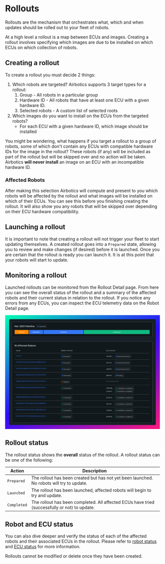 # Rollouts

Rollouts are the mechanism that orchestrates what, which and when updates should be rolled out to 
your fleet of robots.

At a high level a rollout is a map between ECUs and images. Creating a rollout involves specifying which images are due to be installed on which ECUs on which collection of robots.

## Creating a rollout
To create a rollout you must decide 2 things:
1. Which robots are targeted? Airbotics supports 3 target types for a rollout:
    1. Group - All robots in a particular group 
    2. Hardware ID - All robots that have at least one ECU with a given hardware ID. 
    3. Selected robots - A custom list of selected roots
2. Which images do you want to install on the ECUs from the targeted robots?
    - For each ECU with a given hardware ID, which image should be installed


You might be wondering, what happens if you target a rollout to a group of robots, some of which don't contain any ECUs with compatible hardware IDs for the image in the rollout? These robots (if any) will be included as part of the rollout but will be skipped over and no action will be taken. Airbotics **will never install** an image on an ECU with an incompatible hardware ID.

### Affected Robots
After making this selection Airbotics will compute and present to you which robots will be affected by the rollout and what images will be installed on which of their ECUs. You can see this before you finishing creating the rollout. It will also show you any robots that will be skipped over depending on their ECU hardware compatibility.

## Launching a rollout
It is important to note that creating a rollout will not trigger your fleet to start updating themselves. A created rollout goes into a `Prepared` state, allowing you to review and make changes (if desired) before it is launched. Once you are certain that the rollout is ready you can launch it. It is at this point that your robots will start to update.


## Monitoring a rollout
Launched rollouts can be monitored from the Rollout Detail page. From here you can see the overall status of the rollout and a summary of the affected robots and their current status in relation to the rollout. If you notice any errors from any ECUs, you can inspect the ECU telemetry data on the Robot Detail page. 

![Rollout details.](../imgs/rollouts.png)


## Rollout status
The rollout status shows the **overall** status of the rollout. 
A rollout status can be one of the following:

| Action      | Description                                                                                                     |
| ------------| ----------------------------------------------------------------------------------------------------------------|
| `Prepared`  | The rollout has been created but has not yet been launched. No robots will try to update.                       |
| `Launched`  | The rollout has been launched, affected robots will begin to try and  update.                                   |
| `Completed` | The rollout has been completed. All affected ECUs have tried (successfully or not) to update.                   |


## Robot and ECU status
You can also dive deeper and verify the status of each of the affected robots and their associated ECUs in the rollout. Please refer to [robot status](../platform/robots/overview.md) and [ECU status](../platform/robots/ecus.md) for more information.



Rollouts cannot be modified or delete once they have been created.
    
    

<!-- Viewing history -->
<!-- Statuses -->